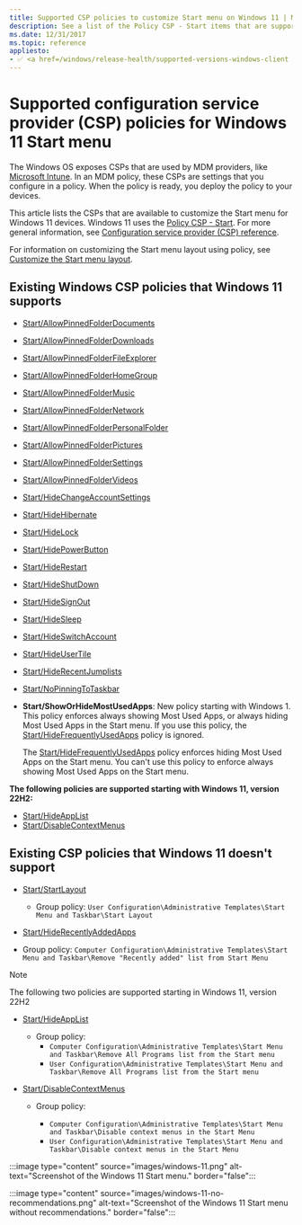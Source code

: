 ```yaml
---
title: Supported CSP policies to customize Start menu on Windows 11 | Microsoft Docs
description: See a list of the Policy CSP - Start items that are supported on Windows 11 to customize the Start menu.
ms.date: 12/31/2017
ms.topic: reference
appliesto:
- ✅ <a href=/windows/release-health/supported-versions-windows-client target=_blank>Windows 11</a>
---
```


# Supported configuration service provider (CSP) policies for Windows 11 Start menu

The Windows OS exposes CSPs that are used by MDM providers, like [Microsoft Intune](/mem/intune/fundamentals/what-is-intune). In an MDM policy, these CSPs are settings that you configure in a policy. When the policy is ready, you deploy the policy to your devices.

This article lists the CSPs that are available to customize the Start menu for Windows 11 devices. Windows 11 uses the [Policy CSP - Start](/windows/client-management/mdm/policy-csp-start). For more general information, see [Configuration service provider (CSP) reference](/windows/client-management/mdm/configuration-service-provider-reference).

For information on customizing the Start menu layout using policy, see [Customize the Start menu layout](customize-and-export-start-layout.md).

## Existing Windows CSP policies that Windows 11 supports

- [Start/AllowPinnedFolderDocuments](/windows/client-management/mdm/policy-csp-start#start-allowpinnedfolderdocuments)
- [Start/AllowPinnedFolderDownloads](/windows/client-management/mdm/policy-csp-start#start-allowpinnedfolderfileexplorer)
- [Start/AllowPinnedFolderFileExplorer](/windows/client-management/mdm/policy-csp-start#start-allowpinnedfolderhomegroup)
- [Start/AllowPinnedFolderHomeGroup](/windows/client-management/mdm/policy-csp-start#start-allowpinnedfolderhomegroup)
- [Start/AllowPinnedFolderMusic](/windows/client-management/mdm/policy-csp-start#start-allowpinnedfoldermusic)
- [Start/AllowPinnedFolderNetwork](/windows/client-management/mdm/policy-csp-start#start-allowpinnedfoldernetwork)
- [Start/AllowPinnedFolderPersonalFolder](/windows/client-management/mdm/policy-csp-start#start-allowpinnedfolderpersonalfolder)
- [Start/AllowPinnedFolderPictures](/windows/client-management/mdm/policy-csp-start#start-allowpinnedfolderpictures)
- [Start/AllowPinnedFolderSettings](/windows/client-management/mdm/policy-csp-start#start-allowpinnedfoldersettings)
- [Start/AllowPinnedFolderVideos](/windows/client-management/mdm/policy-csp-start#start-allowpinnedfoldervideos)
- [Start/HideChangeAccountSettings](/windows/client-management/mdm/policy-csp-start#start-hidechangeaccountsettings)
- [Start/HideHibernate](/windows/client-management/mdm/policy-csp-start#start-hidehibernate)
- [Start/HideLock](/windows/client-management/mdm/policy-csp-start#start-hidelock)
- [Start/HidePowerButton](/windows/client-management/mdm/policy-csp-start#start-hidepowerbutton)
- [Start/HideRestart](/windows/client-management/mdm/policy-csp-start#start-hiderestart)
- [Start/HideShutDown](/windows/client-management/mdm/policy-csp-start#start-hideshutdown)
- [Start/HideSignOut](/windows/client-management/mdm/policy-csp-start#start-hidesignout)
- [Start/HideSleep](/windows/client-management/mdm/policy-csp-start#start-hidesleep)
- [Start/HideSwitchAccount](/windows/client-management/mdm/policy-csp-start#start-hideswitchaccount)
- [Start/HideUserTile](/windows/client-management/mdm/policy-csp-start#start-hideusertile)
- [Start/HideRecentJumplists](/windows/client-management/mdm/policy-csp-start#start-hiderecentjumplists)
- [Start/NoPinningToTaskbar](/windows/client-management/mdm/policy-csp-start#start-nopinningtotaskbar)
- **Start/ShowOrHideMostUsedApps**: New policy starting with Windows 1. This policy enforces always showing Most Used Apps, or always hiding Most Used Apps in the Start menu. If you use this policy, the [Start/HideFrequentlyUsedApps](/windows/client-management/mdm/policy-csp-start#start-hidefrequentlyusedapps) policy is ignored.

  The [Start/HideFrequentlyUsedApps](/windows/client-management/mdm/policy-csp-start#start-hidefrequentlyusedapps) policy enforces hiding Most Used Apps on the Start menu. You can't use this policy to enforce always showing Most Used Apps on the Start menu.

**The following policies are supported starting with Windows 11, version 22H2:**

- [Start/HideAppList](/windows/client-management/mdm/policy-csp-start#start-hideapplist)
- [Start/DisableContextMenus](/windows/client-management/mdm/policy-csp-start#start-disablecontextmenus)

## Existing CSP policies that Windows 11 doesn't support

- [Start/StartLayout](/windows/client-management/mdm/policy-csp-start#start-startlayout)
  - Group policy: `User Configuration\Administrative Templates\Start Menu and Taskbar\Start Layout`

- [Start/HideRecentlyAddedApps](/windows/client-management/mdm/policy-csp-start#start-hiderecentlyaddedapps)
- Group policy: `Computer Configuration\Administrative Templates\Start Menu and Taskbar\Remove "Recently added" list from Start Menu`

> [!NOTE]
> The following two policies are supported starting in Windows 11, version 22H2

- [Start/HideAppList](/windows/client-management/mdm/policy-csp-start#start-hideapplist)
  - Group policy:
    - `Computer Configuration\Administrative Templates\Start Menu and Taskbar\Remove All Programs list from the Start menu`
    - `User Configuration\Administrative Templates\Start Menu and Taskbar\Remove All Programs list from the Start menu`

- [Start/DisableContextMenus](/windows/client-management/mdm/policy-csp-start#start-disablecontextmenus)
  - Group policy:

    - `Computer Configuration\Administrative Templates\Start Menu and Taskbar\Disable context menus in the Start Menu`
    - `User Configuration\Administrative Templates\Start Menu and Taskbar\Disable context menus in the Start Menu`



:::image type="content" source="images/windows-11.png" alt-text="Screenshot of the Windows 11 Start menu." border="false":::

:::image type="content" source="images/windows-11-no-recommendations.png" alt-text="Screenshot of the Windows 11 Start menu without recommendations." border="false":::
